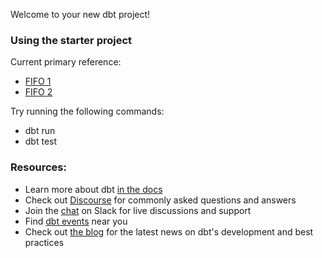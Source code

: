 Welcome to your new dbt project!

### Using the starter project

Current primary reference:
- [FIFO 1](https://www.codeproject.com/Questions/1161244/How-to-query-data-using-the-FIFO-method-for-invent)
- [FIFO 2](https://stackoverflow.com/questions/43831286/postgres-fifo-query-calculate-profit-margin)

Try running the following commands:
- dbt run
- dbt test


### Resources:
- Learn more about dbt [in the docs](https://docs.getdbt.com/docs/introduction)
- Check out [Discourse](https://discourse.getdbt.com/) for commonly asked questions and answers
- Join the [chat](https://community.getdbt.com/) on Slack for live discussions and support
- Find [dbt events](https://events.getdbt.com) near you
- Check out [the blog](https://blog.getdbt.com/) for the latest news on dbt's development and best practices
